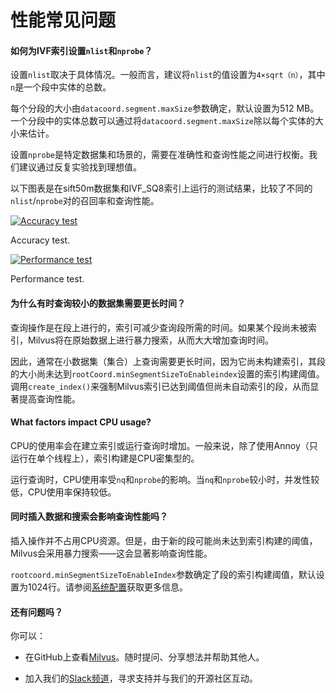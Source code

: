 性能常见问题
======

#### 如何为IVF索引设置`nlist`和`nprobe`？

设置`nlist`取决于具体情况。一般而言，建议将`nlist`的值设置为`4×sqrt（n）`，其中`n`是一个段中实体的总数。

每个分段的大小由`datacoord.segment.maxSize`参数确定，默认设置为512 MB。一个分段中的实体总数可以通过将`datacoord.segment.maxSize`除以每个实体的大小来估计。

设置`nprobe`是特定数据集和场景的，需要在准确性和查询性能之间进行权衡。我们建议通过反复实验找到理想值。

以下图表是在sift50m数据集和IVF_SQ8索引上运行的测试结果，比较了不同的`nlist`/`nprobe`对的召回率和查询性能。

[![Accuracy test](https://milvus.io/static/9c3941c1b94c04923daef6cfcd21d9d0/cd4d8/accuracy_nlist_nprobe.png "Accuracy test.")](https://milvus.io/static/9c3941c1b94c04923daef6cfcd21d9d0/cd4d8/accuracy_nlist_nprobe.png)

Accuracy test.

[![Performance test](https://milvus.io/static/8a3c2d1b97c803820645194cbbca8319/7bff9/performance_nlist_nprobe.png "Performance test.")](https://milvus.io/static/8a3c2d1b97c803820645194cbbca8319/7bff9/performance_nlist_nprobe.png)

Performance test.

#### 为什么有时查询较小的数据集需要更长时间？

查询操作是在段上进行的，索引可减少查询段所需的时间。如果某个段尚未被索引，Milvus将在原始数据上进行暴力搜索，从而大大增加查询时间。

因此，通常在小数据集（集合）上查询需要更长时间，因为它尚未构建索引，其段的大小尚未达到`rootCoord.minSegmentSizeToEnableindex`设置的索引构建阈值。调用`create_index()`来强制Milvus索引已达到阈值但尚未自动索引的段，从而显著提高查询性能。

#### What factors impact CPU usage?

CPU的使用率会在建立索引或运行查询时增加。一般来说，除了使用Annoy（只运行在单个线程上），索引构建是CPU密集型的。

运行查询时，CPU使用率受`nq`和`nprobe`的影响。当`nq`和`nprobe`较小时，并发性较低，CPU使用率保持较低。

#### 同时插入数据和搜索会影响查询性能吗？

插入操作并不占用CPU资源。但是，由于新的段可能尚未达到索引构建的阈值，Milvus会采用暴力搜索——这会显著影响查询性能。

`rootcoord.minSegmentSizeToEnableIndex`参数确定了段的索引构建阈值，默认设置为1024行。请参阅[系统配置](system_configuration.md)获取更多信息。

#### 还有问题吗？

你可以：

* 在GitHub上查看[Milvus](https://github.com/milvus-io/milvus/issues)。随时提问、分享想法并帮助其他人。

* 加入我们的[Slack频道](https://join.slack.com/t/milvusio/shared_invite/enQtNzY1OTQ0NDI3NjMzLWNmYmM1NmNjOTQ5MGI5NDhhYmRhMGU5M2NhNzhhMDMzY2MzNDdlYjM5ODQ5MmE3ODFlYzU3YjJkNmVlNDQ2ZTk)，寻求支持并与我们的开源社区互动。
